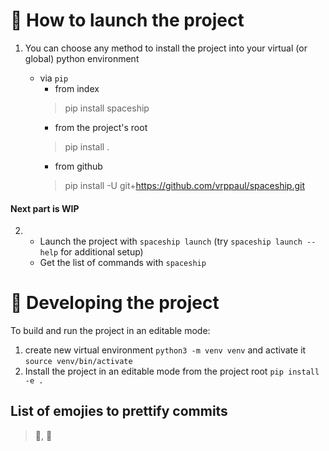 # 🚀 How to launch the project
1) You can choose any method to install the project into your virtual (or global) python environment
      
   - via `pip`
     - from index 
     > pip install spaceship
     - from the project's root
     > pip install .
     - from github
     > pip install -U git+https://github.com/vrppaul/spaceship.git

#### Next part is WIP
2) 
    - Launch the project with `spaceship launch` (try `spaceship launch --help` for additional setup)
    - Get the list of commands with `spaceship`
    
    
# 🔧 Developing the project
To build and run the project in an editable mode: 
1) create new virtual environment `python3 -m venv venv` and activate it `source venv/bin/activate`
2) Install the project in an editable mode from the project root `pip install -e .`


## List of emojies to prettify commits

> 🚀, 🔧